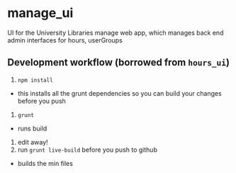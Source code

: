 manage_ui
========

UI for the University Libraries manage web app, which manages back end admin interfaces for hours, userGroups

## Development workflow (borrowed from `hours_ui`)

1. `npm install`
  - this installs all the grunt dependencies so you can build your changes before you push 
1. `grunt` 
  - runs build
1. edit away!
1. run `grunt live-build` before you push to github
  - builds the min files


